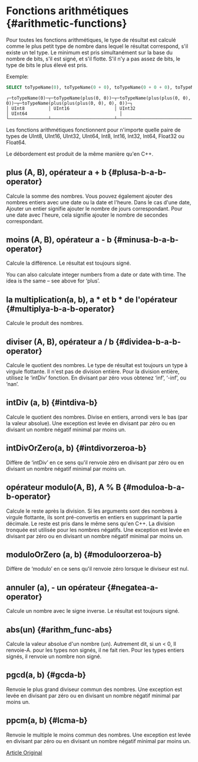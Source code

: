 # Fonctions arithmétiques {#arithmetic-functions}

Pour toutes les fonctions arithmétiques, le type de résultat est calculé comme le plus petit type de nombre dans lequel le résultat correspond, s'il existe un tel type. Le minimum est pris simultanément sur la base du nombre de bits, s'il est signé, et s'il flotte. S'il n'y a pas assez de bits, le type de bits le plus élevé est pris.

Exemple:

``` sql
SELECT toTypeName(0), toTypeName(0 + 0), toTypeName(0 + 0 + 0), toTypeName(0 + 0 + 0 + 0)
```

``` text
┌─toTypeName(0)─┬─toTypeName(plus(0, 0))─┬─toTypeName(plus(plus(0, 0), 0))─┬─toTypeName(plus(plus(plus(0, 0), 0), 0))─┐
│ UInt8         │ UInt16                 │ UInt32                          │ UInt64                                   │
└───────────────┴────────────────────────┴─────────────────────────────────┴──────────────────────────────────────────┘
```

Les fonctions arithmétiques fonctionnent pour n'importe quelle paire de types de UInt8, UInt16, UInt32, UInt64, Int8, Int16, Int32, Int64, Float32 ou Float64.

Le débordement est produit de la même manière qu'en C++.

## plus (A, B), opérateur a + b {#plusa-b-a-b-operator}

Calcule la somme des nombres.
Vous pouvez également ajouter des nombres entiers avec une date ou la date et l'heure. Dans le cas d'une date, Ajouter un entier signifie ajouter le nombre de jours correspondant. Pour une date avec l'heure, cela signifie ajouter le nombre de secondes correspondant.

## moins (A, B), opérateur a - b {#minusa-b-a-b-operator}

Calcule la différence. Le résultat est toujours signé.

You can also calculate integer numbers from a date or date with time. The idea is the same – see above for ‘plus’.

## la multiplication(a, b), a \* et b \* de l'opérateur {#multiplya-b-a-b-operator}

Calcule le produit des nombres.

## diviser (A, B), opérateur a / b {#dividea-b-a-b-operator}

Calcule le quotient des nombres. Le type de résultat est toujours un type à virgule flottante.
Il n'est pas de division entière. Pour la division entière, utilisez le ‘intDiv’ fonction.
En divisant par zéro vous obtenez ‘inf’, ‘-inf’, ou ‘nan’.

## intDiv (a, b) {#intdiva-b}

Calcule le quotient des nombres. Divise en entiers, arrondi vers le bas (par la valeur absolue).
Une exception est levée en divisant par zéro ou en divisant un nombre négatif minimal par moins un.

## intDivOrZero(a, b) {#intdivorzeroa-b}

Diffère de ‘intDiv’ en ce sens qu'il renvoie zéro en divisant par zéro ou en divisant un nombre négatif minimal par moins un.

## opérateur modulo(A, B), A % B {#moduloa-b-a-b-operator}

Calcule le reste après la division.
Si les arguments sont des nombres à virgule flottante, ils sont pré-convertis en entiers en supprimant la partie décimale.
Le reste est pris dans le même sens qu'en C++. La division tronquée est utilisée pour les nombres négatifs.
Une exception est levée en divisant par zéro ou en divisant un nombre négatif minimal par moins un.

## moduloOrZero (a, b) {#moduloorzeroa-b}

Diffère de ‘modulo’ en ce sens qu'il renvoie zéro lorsque le diviseur est nul.

## annuler (a), - un opérateur {#negatea-a-operator}

Calcule un nombre avec le signe inverse. Le résultat est toujours signé.

## abs(un) {#arithm_func-abs}

Calcule la valeur absolue d'un nombre (un). Autrement dit, si un \< 0, Il renvoie-A. pour les types non signés, il ne fait rien. Pour les types entiers signés, il renvoie un nombre non signé.

## pgcd(a, b) {#gcda-b}

Renvoie le plus grand diviseur commun des nombres.
Une exception est levée en divisant par zéro ou en divisant un nombre négatif minimal par moins un.

## ppcm(a, b) {#lcma-b}

Renvoie le multiple le moins commun des nombres.
Une exception est levée en divisant par zéro ou en divisant un nombre négatif minimal par moins un.

[Article Original](https://clickhouse.tech/docs/en/query_language/functions/arithmetic_functions/) <!--hide-->
